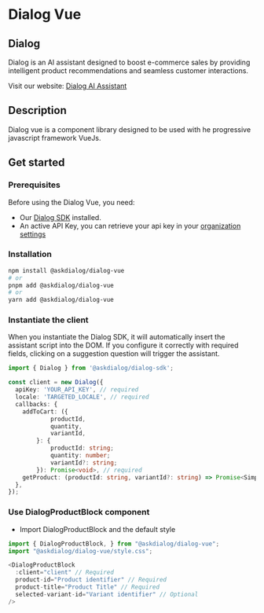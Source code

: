 # Dialog Vue

## Dialog

Dialog is an AI assistant designed to boost e-commerce sales by providing intelligent product recommendations and seamless customer interactions.

Visit our website: [Dialog AI Assistant](https://www.askdialog.com/)

## Description

Dialog vue is a component library designed to be used with he progressive javascript framework VueJs.

## Get started

### Prerequisites

Before using the Dialog Vue, you need:

- Our [Dialog SDK](https://www.npmjs.com/package/@askdialog/dialog-sdk) installed.
- An active API Key, you can retrieve your api key in your [organization settings](https://app.askdialog.com/settings)

### Installation

```bash
npm install @askdialog/dialog-vue
# or
pnpm add @askdialog/dialog-vue
# or
yarn add @askdialog/dialog-vue
```

### Instantiate the client

When you instantiate the Dialog SDK, it will automatically insert the assistant script into the DOM. If you configure it correctly with required fields, clicking on a suggestion question will trigger the assistant.

```typescript
import { Dialog } from '@askdialog/dialog-sdk';

const client = new Dialog({
  apiKey: 'YOUR_API_KEY', // required
  locale: 'TARGETED_LOCALE', // required
  callbacks: {
    addToCart: ({
            productId,
            quantity,
            variantId,
        }: {
            productId: string;
            quantity: number;
            variantId?: string;
        }): Promise<void>, // required
    getProduct: (productId: string, variantId?: string) => Promise<SimplifiedProduct>, // required
  },
});
```

### Use DialogProductBlock component

- Import DialogProductBlock and the default style

```typescript
import { DialogProductBlock, } from "@askdialog/dialog-vue";
import "@askdialog/dialog-vue/style.css";

<DialogProductBlock
  :client="client" // Required
  product-id="Product identifier" // Required
  product-title="Product Title" // Required
  selected-variant-id="Variant identifier" // Optional
/>
```
